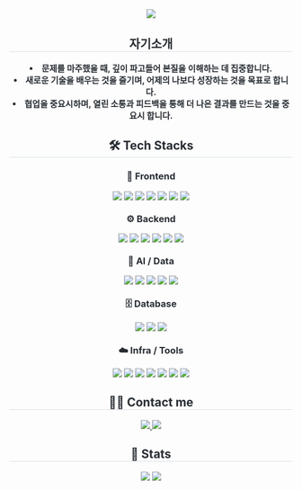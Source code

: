 <div align="center">
  <img src="https://capsule-render.vercel.app/api?type=waving&color=gradient&height=120&text=Hello!&animation=fadeIn&fontColor=000000&fontSize=70" />
</div>

<!-- 자기소개 -->
<div align="center">
  <h2 style="border-bottom: 1px solid #d8dee4; color: #282d33;"> 자기소개 </h2>
  <div style="font-weight: 700; font-size: 15px; text-align: center; color: #282d33;">
    <li>문제를 마주했을 때, 깊이 파고들어 본질을 이해하는 데 집중합니다.</li>
    <li>새로운 기술을 배우는 것을 즐기며, 어제의 나보다 성장하는 것을 목표로 합니다.</li>
    <li>협업을 중요시하며, 열린 소통과 피드백을 통해 더 나은 결과를 만드는 것을 중요시 합니다.</li>
  </div>
</div>

<!-- Tech Stacks -->
<div align="center">
  <h2 style="border-bottom: 1px solid #d8dee4; color: #282d33;"> 🛠️ Tech Stacks </h2>

  <!-- Frontend -->
  <h3 style="color: #282d33;">🎨 Frontend</h3>
  <img src="https://img.shields.io/badge/HTML5-E34F26?style=for-the-badge&logo=HTML5&logoColor=white">
  <img src="https://img.shields.io/badge/CSS3-1572B6?style=for-the-badge&logo=CSS3&logoColor=white">
  <img src="https://img.shields.io/badge/Javascript-F7DF1E?style=for-the-badge&logo=Javascript&logoColor=white">
  <img src="https://img.shields.io/badge/React-61DAFB?style=for-the-badge&logo=React&logoColor=white">
  <img src="https://img.shields.io/badge/Next.js-000000?style=for-the-badge&logo=Next.js&logoColor=white">
  <img src="https://img.shields.io/badge/Tailwind CSS-06B6D4?style=for-the-badge&logo=Tailwind CSS&logoColor=white">
  <img src="https://img.shields.io/badge/Figma-F24E1E?style=for-the-badge&logo=Figma&logoColor=white">

  <!-- Backend -->
  <h3 style="margin-top: 20px; color: #282d33;">⚙️ Backend</h3>
  <img src="https://img.shields.io/badge/Java-007396?style=for-the-badge&logo=Java&logoColor=white">
  <img src="https://img.shields.io/badge/Spring-6DB33F?style=for-the-badge&logo=Spring&logoColor=white">
  <img src="https://img.shields.io/badge/Spring Boot-6DB33F?style=for-the-badge&logo=Spring Boot&logoColor=white">
  <img src="https://img.shields.io/badge/Django-092E20?style=for-the-badge&logo=Django&logoColor=white">
  <img src="https://img.shields.io/badge/Flask-000000?style=for-the-badge&logo=Flask&logoColor=white">
  <img src="https://img.shields.io/badge/Jenkins-D24939?style=for-the-badge&logo=Jenkins&logoColor=white">

  <!-- AI / Data -->
  <h3 style="margin-top: 20px; color: #282d33;">🧠 AI / Data</h3>
  <img src="https://img.shields.io/badge/Python-3776AB?style=for-the-badge&logo=Python&logoColor=white">
  <img src="https://img.shields.io/badge/Tensorflow-FF6F00?style=for-the-badge&logo=Tensorflow&logoColor=white">
  <img src="https://img.shields.io/badge/PyTorch-EE4C2C?style=for-the-badge&logo=PyTorch&logoColor=white">
  <img src="https://img.shields.io/badge/Keras-D00000?style=for-the-badge&logo=Keras&logoColor=white">
  <img src="https://img.shields.io/badge/Selenium-43B02A?style=for-the-badge&logo=Selenium&logoColor=white">

  <!-- Database -->
  <h3 style="margin-top: 20px; color: #282d33;">🗄️ Database</h3>
  <img src="https://img.shields.io/badge/MySQL-4479A1?style=for-the-badge&logo=MySQL&logoColor=white">
  <img src="https://img.shields.io/badge/MariaDB-003545?style=for-the-badge&logo=MariaDB&logoColor=white">
  <img src="https://img.shields.io/badge/Elasticsearch-005571?style=for-the-badge&logo=Elasticsearch&logoColor=white">

  <!-- Infra / Tools -->
  <h3 style="margin-top: 20px; color: #282d33;">☁️ Infra / Tools</h3>
  <img src="https://img.shields.io/badge/Docker-2496ED?style=for-the-badge&logo=Docker&logoColor=white">
  <img src="https://img.shields.io/badge/Linux-FCC624?style=for-the-badge&logo=Linux&logoColor=white">
  <img src="https://img.shields.io/badge/Git-F05032?style=for-the-badge&logo=Git&logoColor=white">
  <img src="https://img.shields.io/badge/Github-181717?style=for-the-badge&logo=Github&logoColor=white">
  <img src="https://img.shields.io/badge/GitHub Pages-222222?style=for-the-badge&logo=GitHub Pages&logoColor=white">
  <img src="https://img.shields.io/badge/Slack-4A154B?style=for-the-badge&logo=Slack&logoColor=white">
  <img src="https://img.shields.io/badge/Notion-000000?style=for-the-badge&logo=Notion&logoColor=white">
</div>

<!-- Contact -->
<div align="center">
  <h2 style="border-bottom: 1px solid #d8dee4; color: #282d33;"> 🧑‍💻 Contact me </h2>
  <a href="https://www.notion.so/AI-17257c1e272c80a1a4e5f40106a83427?source=copy_link">
    <img src="https://img.shields.io/badge/Notion-000000?style=for-the-badge&logo=Notion&logoColor=white">
  </a>
  <a href="mailto:sks030788@gmail.com">
    <img src="https://img.shields.io/badge/Gmail-EA4335?style=for-the-badge&logo=Gmail&logoColor=white">
  </a>
</div>

<!-- Stats -->
<div align="center">
  <h2 style="border-bottom: 1px solid #d8dee4; color: #282d33;"> 🏅 Stats </h2>
  <img src="https://github-readme-stats.vercel.app/api?username=kyusangshim&bg_color=180,00000000,&title_color=000000&text_color=000000"/>
  <img src="https://github-readme-stats.vercel.app/api/top-langs/?username=kyusangshim&layout=compact&bg_color=180,00000000,&title_color=000000&text_color=000000"/>
</div>
